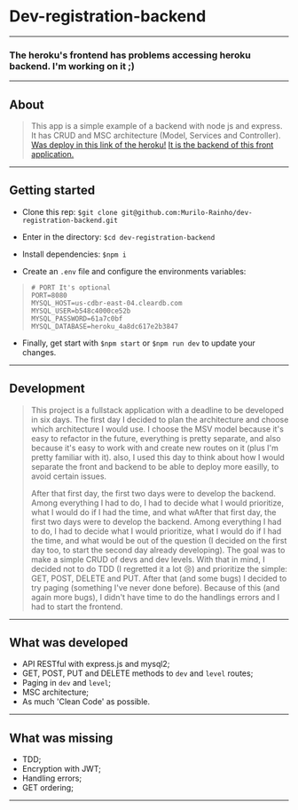# Dev-registration-backend

---

### The heroku's frontend has problems accessing heroku backend. I'm working on it ;)

---

## About

> This app is a simple example of a backend with node js and express. It has CRUD and MSC architecture (Model, Services and Controller).
> [Was deploy in this link of the heroku!](https://dev-registration-backend.herokuapp.com/) [It is the backend of this front application.](https://dev-registration-frontend.herokuapp.com/)

---

## Getting started

- Clone this rep: `$git clone git@github.com:Murilo-Rainho/dev-registration-backend.git`

- Enter in the directory: `$cd dev-registration-backend`

- Install dependencies: `$npm i`

- Create an `.env` file and configure the environments variables:
> ```
> # PORT It's optional
> PORT=8080
> MYSQL_HOST=us-cdbr-east-04.cleardb.com
> MYSQL_USER=b548c4000ce52b
> MYSQL_PASSWORD=61a7c0bf
> MYSQL_DATABASE=heroku_4a8dc617e2b3847
> ```

- Finally, get start with `$npm start` or `$npm run dev` to update your changes.

---

## Development

> This project is a fullstack application with a deadline to be developed in six days. The first day I decided
> to plan the architecture and choose which architecture I would use. I choose the MSV model because it's easy to
> refactor in the future, everything is pretty separate, and also because it's easy to work with and create new
> routes on it (plus I'm pretty familiar with it). also, I used this day to think about how I would separate the front
> and backend to be able to deploy more easilly, to avoid certain issues.
>
> After that first day, the first two days were to develop the backend. Among everything I had to do, I had to decide what
> I would prioritize, what I would do if I had the time, and what wAfter that first day, the first two days were to
> develop the backend. Among everything I had to do, I had to decide what I would prioritize, what I would do if I had the
> time, and what would be out of the question (I decided on the first day too, to start the second day already developing).
> The goal was to make a simple CRUD of devs and dev levels. With that in mind, I decided not to do TDD (I regretted it a lot :cry:)
> and prioritize the simple: GET, POST, DELETE and PUT.
After that (and some bugs) I decided to try paging (something I've never done before). Because of this (and again more bugs),
> I didn't have time to do the handlings errors and I had to start the frontend.

---

## What was developed

- API RESTful with express.js and mysql2;
- GET, POST, PUT and DELETE methods to `dev` and `level` routes;
- Paging in `dev` and `level`;
- MSC architecture;
- As much 'Clean Code' as possible.

---

## What was missing

- TDD;
- Encryption with JWT;
- Handling errors;
- GET ordering;

---
